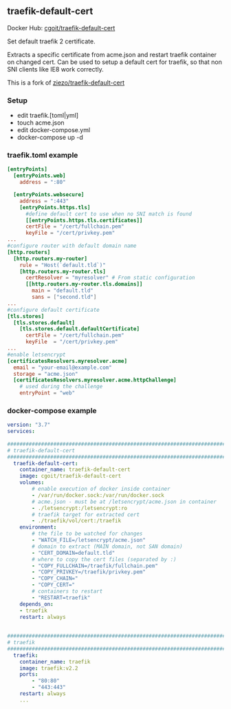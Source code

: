 ## traefik-default-cert

Docker Hub: [cgoit/traefik-default-cert](https://hub.docker.com/r/cgoit/traefik-default-cert/)

Set default traefik 2 certificate.

Extracts a specific certificate from acme.json and restart traefik container on changed cert. Can be used to setup a default cert for traefik, so that non SNI clients like IE8 work correctly.

This is a fork of [ziezo/traefik-default-cert](https://github.com/ziezo/traefik-default-cert)

### Setup

- edit traefik.[toml|yml]
- touch acme.json
- edit docker-compose.yml
- docker-compose up -d

### traefik.toml example

```toml
[entryPoints]
  [entryPoints.web]
    address = ":80"

  [entryPoints.websecure]
    address = ":443"  
    [entryPoints.https.tls]  
      #define default cert to use when no SNI match is found  
      [[entryPoints.https.tls.certificates]]  
      certFile = "/cert/fullchain.pem"  
      keyFile = "/cert/privkey.pem"  
...
#configure router with default domain name
[http.routers]
  [http.routers.my-router]
    rule = "Host(`default.tld`)"
    [http.routers.my-router.tls]
      certResolver = "myresolver" # From static configuration
      [[http.routers.my-router.tls.domains]]
        main = "default.tld"
        sans = ["second.tld"]
...  
#configure default certificate
[tls.stores]
  [tls.stores.default]
    [tls.stores.default.defaultCertificate]
      certFile = "/cert/fullchain.pem"
      keyFile  = "/cert/privkey.pem"
...
#enable letsencrypt  
[certificatesResolvers.myresolver.acme]
  email = "your-email@example.com"
  storage = "acme.json"
  [certificatesResolvers.myresolver.acme.httpChallenge]
    # used during the challenge
    entryPoint = "web"
```

### docker-compose example

```yaml
version: "3.7"  
services:  
  
###################################################################################  
# traefik-default-cert  
###################################################################################  
  traefik-default-cert:
    container_name: traefik-default-cert
    image: cgoit/traefik-default-cert
    volumes:
        # enable execution of docker inside container
        - /var/run/docker.sock:/var/run/docker.sock
        # acme.json - must be at /letsencrypt/acme.json in container
        - ./letsencrypt:/letsencrypt:ro
        # traefik target for extracted cert
        - ./traefik/vol/cert:/traefik
    environment:
        # the file to be watched for changes
        - "WATCH_FILE=/letsencrypt/acme.json"
        # domain to extract (MAIN domain, not SAN domain)
        - "CERT_DOMAIN=default.tld"
        # where to copy the cert files (separated by :)
        - "COPY_FULLCHAIN=/traefik/fullchain.pem"
        - "COPY_PRIVKEY=/traefik/privkey.pem"
        - "COPY_CHAIN="
        - "COPY_CERT="
        # containers to restart
        - "RESTART=traefik"
    depends_on:
    - traefik
    restart: always
  
  
###################################################################################  
# traefik  
###################################################################################  
  traefik:  
    container_name: traefik  
    image: traefik:v2.2 
    ports:  
        - "80:80"  
        - "443:443"  
    restart: always
    ...
```
